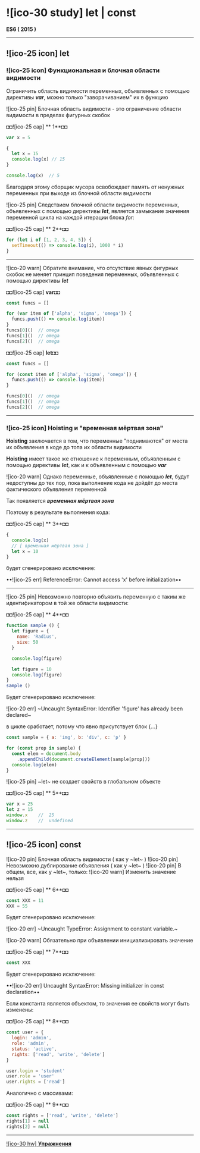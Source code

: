 # ![ico-30 study] let | const

**ES6 ( 2015 )**

________________________

## ![ico-25 icon] let

### ![ico-25 icon] Функциональная и блочная области видимости

Ограничить область видимости переменных, объявленных с помощью директивы **_var_**, можно только "заворачиванием" их в функцию

![ico-25 pin] Блочная область видимости - это ограничение области видимости в пределах фигурных скобок

◘◘![ico-25 cap] ** 1**◘◘

~~~js
var x = 5

{
  let x = 15
  console.log(x) // 15
}

console.log(x)  // 5
~~~

Благодаря этому сборщик мусора освобождает память от ненужных переменных при выходе из блочной области видимости

![ico-25 pin] Следствием блочной области видимости переменных, объявленных с помощью директивы **_let_**, является замыкание значения переменной цикла на каждой итерации блока _for_:

◘◘![ico-25 cap] ** 2**◘◘

~~~js
for (let i of [1, 2, 3, 4, 5]) {
  setTimeout(() => console.log(i), 1000 * i)
}
~~~

__________________________________________________________

![ico-20 warn] Обратите внимание, что отсутствие явных фигурных скобок не меняет принцип поведения переменных, объявленных с помощью директивы **_let_**

◘◘![ico-25 cap] **var**◘◘

~~~js
const funcs = []

for (var item of ['alpha', 'sigma', 'omega']) {
  funcs.push(() => console.log(item))
}
funcs[0]()  // omega
funcs[1]()  // omega
funcs[2]()  // omega
~~~

◘◘![ico-25 cap] **let**◘◘

~~~js
const funcs = []

for (const item of ['alpha', 'sigma', 'omega']) {
  funcs.push(() => console.log(item))
}

funcs[0]()  // omega
funcs[1]()  // omega
funcs[2]()  // omega
~~~
_______________________

### ![ico-25 icon] Hoisting и "временная мёртвая зона"

**Hoisting** заключается в том, что переменные "поднимаются" от места их объявления в коде до топа их области видимости

**Hoisting** имеет такое же отношение к переменным, объявленным с помощью директивы **_let_**, как и к объявленным с помощью **_var_**

![ico-20 warn] Однако переменные, объявленные с помощью **_let_**, будут недоступны до тех пор, пока выполнение кода не дойдёт до места фактического объявления переменной

Так появляется **_временная мёртвая зона_**

Поэтому в результате выполнения кода:

◘◘![ico-25 cap] ** 3**◘◘

~~~js
{
  console.log(x)
  // [ временная мёртвая зона ]
  let x = 10
}
~~~

будет сгенерировано исключение:

••![ico-25 err] ReferenceError: Cannot access 'x' before initialization••

_________________________


![ico-25 pin] Невозможно повторно объявить переменную с таким же идентификатором в той же области видимости:

◘◘![ico-25 cap] ** 4**◘◘

~~~js
function sample () {
  let figure = {
    name: 'Radius',
    size: 50
  }

  console.log(figure)

  let figure = 10
  console.log(figure)
}
sample ()
~~~

Будет сгенерировано исключение:

![ico-20 err] ~Uncaught SyntaxError: Identifier 'figure' has already been declared~

в цикле сработает, потому что явно присутствует блок {...}

~~~js
const sample = { a: 'img', b: 'div', c: 'p' }

for (const prop in sample) {
  const elem = document.body
    .appendChild(document.createElement(sample[prop]))
  console.log(elem)
}
~~~

![ico-25 pin] ~let~ не создает свойств в глобальном объекте

◘◘![ico-25 cap] ** 5**◘◘

~~~js
var x = 25
let z = 15
window.x    //  25
window.z    //  undefined
~~~

______________________

## ![ico-25 icon] const

![ico-20 pin] Блочная область видимости ( как у ~let~ )
![ico-20 pin] Невозможно дублирование объявления ( как у ~let~ )
![ico-20 pin] В общем, все, как у ~let~, только:
![ico-20 warn] Изменить значение нельзя

◘◘![ico-25 cap] ** 6**◘◘

~~~js
const XXX = 11
XXX = 55
~~~

Будет сгенерировано исключение:

![ico-20 err] ~Uncaught TypeError: Assignment to constant variable.~

![ico-20 warn] Обязательно при объявлении инициализировать значение

◘◘![ico-25 cap] ** 7**◘◘

~~~js
const XXX
~~~

Будет сгенерировано исключение:

••![ico-20 err] Uncaught SyntaxError: Missing initializer in const declaration••

Если константа является объектом, то значения ее свойств могут быть изменены:

◘◘![ico-25 cap] ** 8**◘◘

~~~js
const user = {
  login: 'admin',
  role: 'admin',
  status: 'active',
  rights: ['read', 'write', 'delete']
}

user.login = 'student'
user.role = 'user'
user.rights = ['read']
~~~

Аналогично с массивами:

◘◘![ico-25 cap] ** 9**◘◘

~~~js
const rights = ['read', 'write', 'delete']
rights[1] = null
rights[2] = null
~~~

_______________________________

[![ico-30 hw] **Упражнения**](https://docs.google.com/forms/d/e/1FAIpQLScPBbEkpMk9CNH935pToTh_BmyE1vqk2rnzu3Mhw9F-D-7V_w/viewform)
